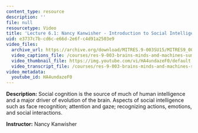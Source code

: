 ```yaml
---
content_type: resource
description: ''
file: null
resourcetype: Video
title: 'Lecture 6.1: Nancy Kanwisher - Introduction to Social Intelligence'
uid: e3737c7b-cd6c-e66d-2e6f-c4d91a2503e9
video_files:
  archive_url: https://archive.org/download/MITRES.9-003SU15/MITRES9_003SU15_Lecture_6-1_300k.mp4
  video_captions_file: /courses/res-9-003-brains-minds-and-machines-summer-course-summer-2015/d6e3c383ed5f5ae3a64f2d38b3a5f03a_HA4undazeF0.vtt
  video_thumbnail_file: https://img.youtube.com/vi/HA4undazeF0/default.jpg
  video_transcript_file: /courses/res-9-003-brains-minds-and-machines-summer-course-summer-2015/222d871f1ffda4afac35a81439a23c49_HA4undazeF0.pdf
video_metadata:
  youtube_id: HA4undazeF0
---
```


**Description:** Social cognition is the source of much of human intelligence and a major driver of evolution of the brain. Aspects of social intelligence such as face recognition; attention and gaze; recognizing actions, emotions, and social interactions.

**Instructor:** Nancy Kanwisher